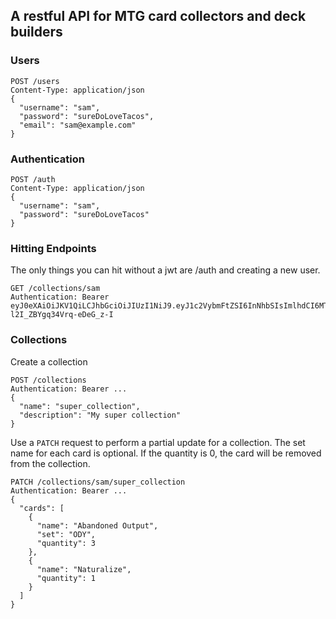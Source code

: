 ## A restful API for MTG card collectors and deck builders

### Users

```
POST /users
Content-Type: application/json
{
  "username": "sam",
  "password": "sureDoLoveTacos",
  "email": "sam@example.com"
}
```

### Authentication

```
POST /auth
Content-Type: application/json
{
  "username": "sam",
  "password": "sureDoLoveTacos"
}
```

### Hitting Endpoints

The only things you can hit without a jwt are /auth and creating a new user.

```
GET /collections/sam
Authentication: Bearer eyJ0eXAiOiJKV1QiLCJhbGciOiJIUzI1NiJ9.eyJ1c2VybmFtZSI6InNhbSIsImlhdCI6MTQ1NzkyMzE4MywiZXhwIjoxNDU3OTI5MTgzfQ.1OpxoDv7yeqxxOCslGi-l2I_ZBYgq34Vrq-eDeG_z-I
```

### Collections

Create a collection

```
POST /collections
Authentication: Bearer ...
{
  "name": "super_collection",
  "description": "My super collection"
}
```

Use a `PATCH` request to perform a partial update for a collection. The set
name for each card is optional. If the quantity is 0, the card will be removed
from the collection.

```
PATCH /collections/sam/super_collection
Authentication: Bearer ...
{
  "cards": [
    {
      "name": "Abandoned Output",
      "set": "ODY",
      "quantity": 3
    },
    {
      "name": "Naturalize",
      "quantity": 1
    }
  ]
}
```

